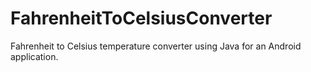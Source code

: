 # FahrenheitToCelsiusConverter
Fahrenheit to Celsius temperature converter using Java for an Android application.

